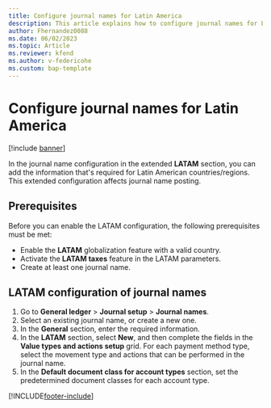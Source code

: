 ```yaml
---
title: Configure journal names for Latin America
description: This article explains how to configure journal names for Latin America.
author: Fhernandez0088
ms.date: 06/02/2023
ms.topic: Article
ms.reviewer: kfend
ms.author: v-federicohe 
ms.custom: bap-template
---
```


# Configure journal names for Latin America

[!include [banner](../includes/banner.md)]

In the journal name configuration in the extended **LATAM** section, you can add the information that's required for Latin American countries/regions. This extended configuration affects journal name posting.

## Prerequisites

Before you can enable the LATAM configuration, the following prerequisites must be met:

- Enable the **LATAM** globalization feature with a valid country.
- Activate the **LATAM taxes** feature in the LATAM parameters.
- Create at least one journal name.

## LATAM configuration of journal names

1. Go to **General ledger** \> **Journal setup** \> **Journal names**.
2. Select an existing journal name, or create a new one.
3. In the **General** section, enter the required information.
4. In the **LATAM** section, select **New**, and then complete the fields in the **Value types and actions setup** grid. For each payment method type, select the movement type and actions that can be performed in the journal name.
5. In the **Default document class for account types** section, set the predetermined document classes for each account type.

[!INCLUDE[footer-include](../../includes/footer-banner.md)]

